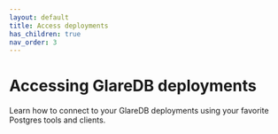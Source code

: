 ```yaml
---
layout: default
title: Access deployments
has_children: true
nav_order: 3
---
```


# Accessing GlareDB deployments

Learn how to connect to your GlareDB deployments using your favorite Postgres
tools and clients.
